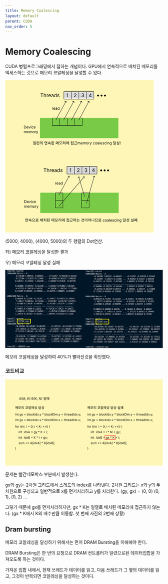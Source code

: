 ```yaml
---
title: Memory Coalescing
layout: default
parent: CUDA
nav_order: 5
---
```

# Memory Coalescing

CUDA 병렬프로그래밍에서 접하는 개념이다. GPU에서 연속적으로 배치된 메모리를 액세스하는 것으로 메모리 코알레싱을 달성할 수 있다.



![](../../assets/images/cuda/coalescing_info.png)



(5000, 4000), (4000, 5000)의 두 행렬의 Dot연산.

좌) 메모리 코알레싱을 달성한 결과

우) 메모리 코알레싱 달성 실패

![](../../assets/images/cuda/coalescing_compare.png)

메모리 코알레싱을 달성하여 40%가 빨라진것을 확인했다. 



### 코드비교

![](../../assets/images/cuda/coalescing_code.png)

문제는 빨간네모박스 부분에서 발생한다.

gx와 gy는 2차원 그리드에서 스레드의 index를 나타낸다. 2차원 그리드는 x와 y의 두 차원으로 구성되고 일반적으로 x를 먼저처리하고 y를 처리한다. (gy, gx) = (0, 0) (0, 1), (0, 2) ...

그렇기 때문에 gx를 먼저처리하지만, gx * K는 일렬로 배치된 메모리에 접근하지 않는다. (gx * K에서 K의 배수만큼 이동함. 첫 번째 사진의 2번째 상황)



## Dram bursting

메모리 코알레싱을 달성하기 위해서는 먼저 DRAM Bursting을 이해해야 한다. 

DRAM Bursting은 한 번의 요청으로 DRAM 컨트롤러가 일련으로된 데이터집합을 가져오도록 하는 것이다.

가져온 집합 내에서, 현재 쓰레드가 데이터를 읽고, 다음 쓰레드가 그 옆의 데이터를 읽고, 그것이 반복되면 코알레싱을 달성하는 것이다.

